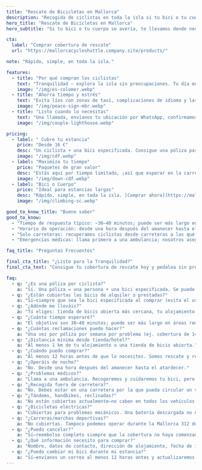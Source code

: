 ```yaml
---
title: "Rescate de Bicicletas en Mallorca"
description: "Recogida de ciclistas en toda la isla si tu bici o tu cuerpo falla. Simple. Rápido. Fiable."
hero_title: "Rescate de Bicicletas en Mallorca"
hero_subtitle: "Si tu bici o tu cuerpo se avería, te llevamos donde necesitas estar."

cta:
  label: "Comprar cobertura de rescate"
  url: "https://mallorcacycleshuttle.company.site/products/"

note: "Rápido, simple, en toda la isla."

features:
  - title: "Por qué compran los ciclistas"
    text: "Tranquilidad – explora la isla sin preocupaciones. Tu día entero no se arruina, ni el de tu grupo."
    image: "/img/es-colomer.webp"
  - title: "Ahorra tiempo y estrés"
    text: "Evita líos con zonas de taxi, complicaciones de idioma y largas esperas en la carretera."
    image: "/img/peace-sign-mbr.webp"
  - title: "Listo cuando lo necesitas"
    text: "Una llamada, envíanos tu ubicación por WhatsApp, confirmamos y enviamos un tiempo estimado de llegada."
    image: "/img/couple-lighthouse.webp"

pricing:
  - label: " Cubre tu estancia"
    price: "Desde 16 €"
    desc: "Un ciclista + una bici especificada. Consigue una póliza para ti y tus compañeros de ruta."
    image: "/img/cdf.webp"
  - label: "Maximiza tu tiempo"
    price: "Paquetes de gran valor"
    desc: "Estás aquí por tiempo limitado, ¡así que esperar en la carretera probablemente no sea la mejor forma de pasar tu día!"
    image: "/img/down-cdf.webp"
  - label: "Bici o Cuerpo"
    price: "Ideal para estancias largas"
    desc: "Rápido, simple, en toda la isla. [Comprar ahora](https://mallorcacycleshuttle.company.site/products/)"
    image: "/img/climbing-sc.webp"

good_to_know_title: "Bueno saber"
good_to_know:
  - "Tiempo de respuesta típico: ~30–40 minutos; puede ser más largo en lugares muy remotos como Port de Sa Calobra durante la hora punta de primavera."
  - "Horario de operación: desde una hora después del amanecer hasta el atardecer."
  - "Solo carreteras: recuperamos ciclistas desde carreteras a las que puede acceder un vehículo estándar (no 4×4)."
  - "Emergencias médicas: llama primero a una ambulancia; nosotros aseguraremos/transportaremos tu bici (las bicis no caben en ambulancias)."

faq_title: "Preguntas Frecuentes"

final_cta_title: "¿Listo para la Tranquilidad?"
final_cta_text: "Consigue tu cobertura de rescate hoy y pedalea sin preocupaciones por Mallorca"

faq:
  - q: "¿Es una póliza por ciclista?"
    a: "Sí. Una póliza = una persona + una bici especificada. Se puede solicitar identificación para evitar que un grupo intente cubrir a todos con una sola póliza."
  - q: "¿Están cubiertas las bicis de alquiler o prestadas?"
    a: "Sí—siempre que sea la bici especificada al comprar (evita el uso indebido del grupo)."
  - q: "¿Adónde me lleváis?"
    a: "Tú eliges: tienda de bicis abierta más cercana, tu alojamiento o tu punto de alquiler."
  - q: "¿Cuánto tiempo esperaré?"
    a: "El objetivo son 30–40 minutos; puede ser más largo en áreas remotas (ej. Port de Sa Calobra en días muy concurridos). Tenemos vehículos por toda la isla y podemos traer apoyo adicional."
  - q: "¿Cuántas reclamaciones puedo hacer?"
    a: "Una vez por póliza por semana por problema (ej. cobertura de 14 días incluye dos reclamaciones para el mismo problema). Los problemas diferentes no están limitados, pero el abuso puede resultar en cancelación y reembolso de la porción no utilizada."
  - q: "¿Distancia mínima desde tienda/hotel?"
    a: "Al menos 1 km de tu alojamiento o una tienda de bicis abierta."
  - q: "¿Cuándo puedo comprar?"
    a: "Al menos 12 horas antes de que lo necesites. Somos rescate y recuperación, no un taxi."
  - q: "¿Operáis de noche?"
    a: "No. Desde una hora después del amanecer hasta el atardecer."
  - q: "¿Problemas médicos?"
    a: "Llama a una ambulancia. Recogeremos y cuidaremos tu bici, pero no somos médicos."
  - q: "¿Recogida fuera de carretera?"
    a: "No. Debes estar en una carretera por la que pueda circular un vehículo estándar (no 4×4)."
  - q: "¿Tándems, handbikes, reclinadas?"
    a: "No están cubiertas actualmente—no caben en todos los vehículos."
  - q: "¿Bicicletas eléctricas?"
    a: "Cubiertas para problemas mecánicos. Una batería descargada no es una razón de rescate; por favor gestiona la carga—considéralo una experiencia de aprendizaje."
  - q: "¿Carreras/marchas deportivas?"
    a: "No cubiertas. Tampoco podemos operar durante la Mallorca 312 donde hay cortes de carreteras."
  - q: "¿Puedo cancelar?"
    a: "Sí—reembolso completo siempre que la cobertura no haya comenzado."
  - q: "¿Qué información necesito para comprar?"
    a: "Nombre, datos de contacto, dirección de alojamiento, fecha de inicio y los detalles de la bici."
  - q: "¿Puedo cambiar mi bici durante mi estancia?"
    a: "Sí—envíanos un correo al menos 12 horas antes y actualizaremos la póliza."
---
```

